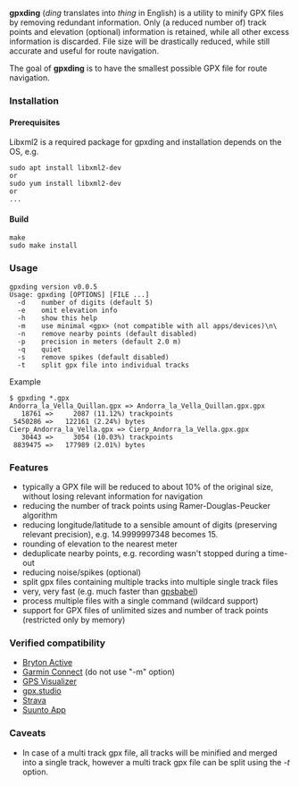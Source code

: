 **gpxding** (_ding_ translates into _thing_ in English) is a utility to minify GPX files by removing redundant information. Only (a reduced number of) track points and elevation (optional) information is retained, while all other excess information is discarded. File size will be drastically reduced, while still accurate and useful for route navigation.

The goal of **gpxding** is to have the smallest possible GPX file for route navigation.

### Installation

#### Prerequisites

Libxml2 is a required package for gpxding and installation depends on the OS, e.g.

```
sudo apt install libxml2-dev
or
sudo yum install libxml2-dev
or
...
```


#### Build
```
make
sudo make install
```

### Usage

```
gpxding version v0.0.5
Usage: gpxding [OPTIONS] [FILE ...]
  -d    number of digits (default 5)
  -e    omit elevation info
  -h    show this help
  -m    use minimal <gpx> (not compatible with all apps/devices)\n\
  -n    remove nearby points (default disabled)
  -p    precision in meters (default 2.0 m)
  -q    quiet
  -s    remove spikes (default disabled)
  -t    split gpx file into individual tracks
```

Example
```
$ gpxding *.gpx
Andorra_la_Vella_Quillan.gpx => Andorra_la_Vella_Quillan.gpx.gpx
   18761 =>     2087 (11.12%) trackpoints
 5450286 =>   122161 (2.24%) bytes
Cierp_Andorra_la_Vella.gpx => Cierp_Andorra_la_Vella.gpx.gpx
   30443 =>     3054 (10.03%) trackpoints
 8839475 =>   177989 (2.01%) bytes
```

### Features
* typically a GPX file will be reduced to about 10% of the original size, without losing relevant information for navigation
* reducing the number of track points using Ramer-Douglas-Peucker algorithm
* reducing longitude/latitude to a sensible amount of digits (preserving relevant precision), e.g. 14.9999997348 becomes 15.
* rounding of elevation to the nearest meter
* deduplicate nearby points, e.g. recording wasn't stopped during a time-out
* reducing noise/spikes (optional)
* split gpx files containing multiple tracks into multiple single track files
* very, very fast (e.g. much faster than [gpsbabel](https://www.gpsbabel.org/))
* process multiple files with a single command (wildcard support)
* support for GPX files of unlimited sizes and number of track points (restricted only by memory)

### Verified compatibility
* [Bryton Active](https://play.google.com/store/apps/details?id=com.brytonsport.active)
* [Garmin Connect](https://play.google.com/store/apps/details?id=com.garmin.android.apps.connectmobile) (do not use "-m" option)
* [GPS Visualizer](https://www.gpsvisualizer.com)
* [gpx.studio](https://gpx.studio)
* [Strava](https://strava.com)
* [Suunto App](https://play.google.com/store/apps/details?id=com.stt.android.suunto)

### Caveats
   * In case of a multi track gpx file, all tracks will be minified and merged into a single track, however a multi track gpx file can be split using the *-t* option.
